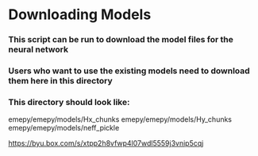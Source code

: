 # Downloading Models

### This script can be run to download the model files for the neural network
### Users who want to use the existing models need to download them here in this directory
### This directory should look like:

emepy/emepy/models/Hx_chunks
emepy/emepy/models/Hy_chunks
emepy/emepy/models/neff_pickle

https://byu.box.com/s/xtpp2h8vfwp4l07wdl5559j3vnip5cqj